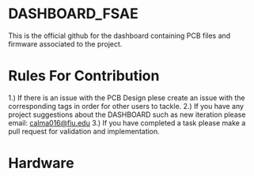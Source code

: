 # DASHBOARD_FSAE
This is the official github for the dashboard containing PCB files and firmware associated to the project. 
# Rules For Contribution 
1.) If there is an issue with the PCB Design plese create an issue with the corresponding tags in order for other users to tackle.
2.) If you have any project suggestions about the DASHBOARD such as new iteration please email: calma016@fiu.edu
3.) If you have completed a task please make a pull request for validation and implementation.
# Hardware 

